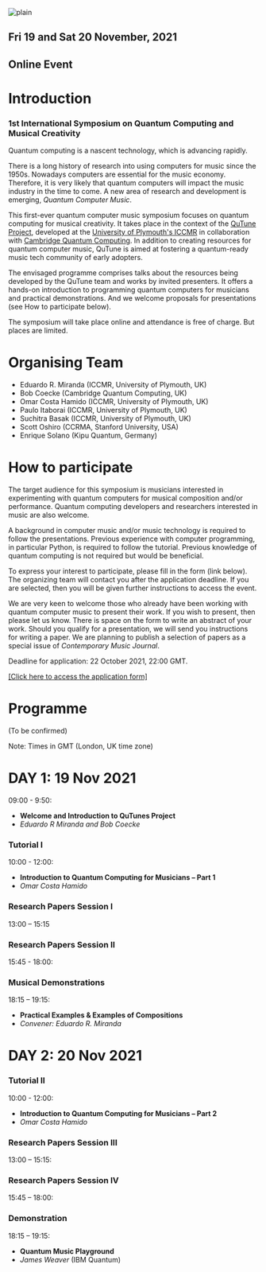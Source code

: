 
![plain](https://user-images.githubusercontent.com/46610354/118399510-69e4a680-b655-11eb-82d8-6d17ecd761c7.png)


## Fri 19 and Sat 20 November, 2021 
## Online Event

# Introduction
### 1st International Symposium on Quantum Computing and Musical Creativity

Quantum computing is a nascent technology, which is advancing rapidly. 

There is a long history of research into using computers for music since the 1950s. Nowadays computers are essential for the music economy. Therefore, it is very likely that quantum computers will impact the music industry in the time to come. A new area of research and development is emerging, _Quantum Computer Music_.

This first-ever quantum computer music symposium focuses on quantum computing for musical creativity. It takes place in the context of the [QuTune Project](https://iccmr-quantum.github.io/), developed at the [University of Plymouth's ICCMR](http://cmr.soc.plymouth.ac.uk/) in collaboration with [Cambridge Quantum Computing](https://cambridgequantum.com/).  In addition to creating resources for quantum computer music, QuTune is aimed at fostering a quantum-ready music tech community of early adopters.

The envisaged programme comprises talks about the resources being developed by the QuTune team and works by invited presenters. It offers a hands-on introduction to programming quantum computers for musicians and practical demonstrations. And we welcome proposals for presentations (see How to participate below).

The symposium will take place online and attendance is free of charge. But places are limited. 

# Organising Team
- Eduardo R. Miranda (ICCMR, University of Plymouth, UK)
- Bob Coecke (Cambridge Quantum Computing, UK)
- Omar Costa Hamido (ICCMR, University of Plymouth, UK)
- Paulo Itaborai (ICCMR, University of Plymouth, UK)
- Suchitra Basak (ICCMR, University of Plymouth, UK)
- Scott Oshiro (CCRMA, Stanford University, USA)
- Enrique Solano (Kipu Quantum, Germany)

# How to participate

The target audience for this symposium is musicians interested in experimenting with quantum computers for musical composition and/or performance. Quantum computing developers and researchers interested in music are also welcome. 

A background in computer music and/or music technology is required to follow the presentations. Previous experience with computer programming, in particular Python, is required to follow the tutorial. Previous knowledge of quantum computing is not required but would be beneficial.

To express your interest to participate, please fill in the form (link below).  The organizing team will contact you after the application deadline. If you are selected, then you will be given further instructions to access the event.

We are very keen to welcome those who already have been working with quantum computer music to present their work. If you wish to present, then please let us know. There is space on the form to write an abstract of your work. Should you qualify for a presentation, we will send you instructions for writing a paper. We are planning to publish a selection of papers as a special issue of _Contemporary Music Journal_.

Deadline for application: 22 October 2021, 22:00 GMT.

[[Click here to access the application form]](https://forms.gle/z6nKn7SPPPGhWFfQA)

# Programme
(To be confirmed)

Note: Times in GMT (London, UK time zone)

# DAY 1: 19 Nov 2021 

09:00 - 9:50:
- **Welcome and Introduction to QuTunes Project**
- _Eduardo R Miranda and Bob Coecke_ 

### Tutorial I

10:00 - 12:00:
- **Introduction to Quantum Computing for Musicians – Part 1**
- _Omar Costa Hamido_

### Research Papers Session I

13:00 – 15:15 

### Research Papers Session II

15:45 - 18:00: 

### Musical Demonstrations

18:15 – 19:15: 
- **Practical Examples & Examples of Compositions**
- _Convener: Eduardo R. Miranda_

#  DAY 2: 20 Nov 2021

### Tutorial II

10:00 - 12:00:
- **Introduction to Quantum Computing for Musicians – Part 2**
- _Omar Costa Hamido_

### Research Papers Session III

13:00 – 15:15: 

### Research Papers Session IV

15:45 – 18:00: 

### Demonstration

18:15 – 19:15: 

- **Quantum Music Playground**
- _James Weaver_ (IBM Quantum)
